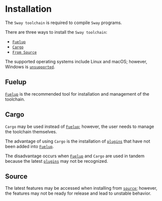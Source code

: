 # Installation

The `Sway toolchain` is required to compile `Sway` programs.

There are three ways to install the `Sway toolchain`:

- [`Fuelup`](fuelup.md)
- [`Cargo`](cargo.md)
- [`From Source`](source.md)

The supported operating systems include Linux and macOS; however, Windows is [`unsupported`](https://github.com/FuelLabs/sway/issues/1526).

## Fuelup

[`Fuelup`](fuelup.md) is the recommended tool for installation and management of the toolchain.

## Cargo

`Cargo` may be used instead of [`Fuelup`](fuelup.md); however, the user needs to manage the toolchain themselves.

The advantage of using `Cargo` is the installation of [`plugins`](https://fuellabs.github.io/sway/v0.43.2/book/forc/plugins/index.html) that have not been added into [`Fuelup`](fuelup.md).

The disadvantage occurs when [`Fuelup`](fuelup.md) and `Cargo` are used in tandem because the latest [`plugins`](https://fuellabs.github.io/sway/v0.43.2/book/forc/plugins/index.html) may not be recognized.

## Source

The latest features may be accessed when installing from [`source`](source.md); however, the features may not be ready for release and lead to unstable behavior.
